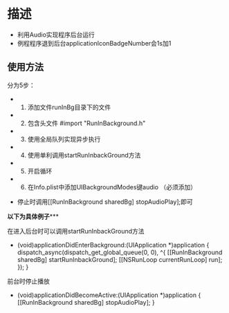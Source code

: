 # 描述
- 利用Audio实现程序后台运行
- 例程程序退到后台applicationIconBadgeNumber会1s加1


## 使用方法
分为5步：
- 1. 添加文件runInBg目录下的文件
- 2. 包含头文件   #import "RunInBackground.h"
- 3. 使用全局队列实现异步执行
- 4. 使用单利调用startRunInbackGround方法
- 5. 开启循环
- 6. 在Info.plist中添加UIBackgroundModes键audio （必须添加）

- 停止时调用[[RunInBackground sharedBg] stopAudioPlay];即可


********************************以下为具体例子***********************************

在进入后台时可以调用startRunInbackGround方法
- (void)applicationDidEnterBackground:(UIApplication *)application {
    dispatch_async(dispatch_get_global_queue(0, 0), ^{
        [[RunInBackground sharedBg] startRunInbackGround];
        [[NSRunLoop currentRunLoop] run];
    });
}

前台时停止播放
- (void)applicationDidBecomeActive:(UIApplication *)application {
    [[RunInBackground sharedBg] stopAudioPlay];
}



